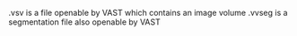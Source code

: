 .vsv is a file openable by VAST which contains an image volume
.vvseg is a segmentation file also openable by VAST